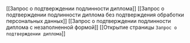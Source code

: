 [[Запрос о подтверждении подлинности диплома]]
[[Запрос о подтверждении подлинности диплома без подтверждения обработки персональных данных]]
[[Запрос о подтверждении подлинности диплома с незаполненной формой]]
[[Открытие страницы `Запрос о подтверждении диплома`]]
